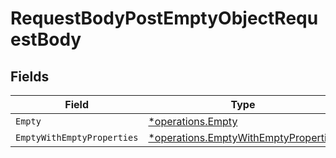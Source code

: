 # RequestBodyPostEmptyObjectRequestBody


## Fields

| Field                                                                                       | Type                                                                                        | Required                                                                                    | Description                                                                                 |
| ------------------------------------------------------------------------------------------- | ------------------------------------------------------------------------------------------- | ------------------------------------------------------------------------------------------- | ------------------------------------------------------------------------------------------- |
| `Empty`                                                                                     | [*operations.Empty](../../models/operations/empty.md)                                       | :heavy_minus_sign:                                                                          | N/A                                                                                         |
| `EmptyWithEmptyProperties`                                                                  | [*operations.EmptyWithEmptyProperties](../../models/operations/emptywithemptyproperties.md) | :heavy_minus_sign:                                                                          | N/A                                                                                         |